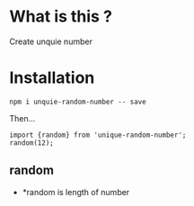 # What is this ?
Create unquie number 

# Installation 
`npm i unquie-random-number -- save`

Then...

```
import {random} from 'unique-random-number';
random(12);
```
## random 
* *random is length of number